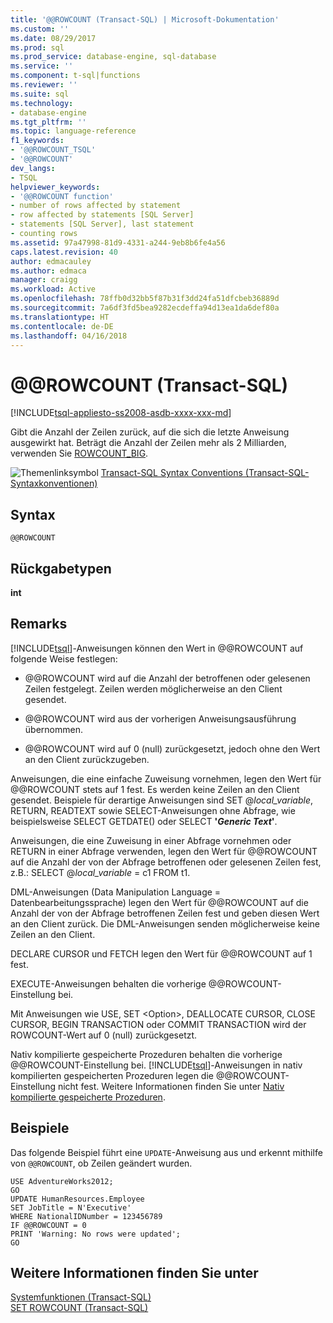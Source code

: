 ```yaml
---
title: '@@ROWCOUNT (Transact-SQL) | Microsoft-Dokumentation'
ms.custom: ''
ms.date: 08/29/2017
ms.prod: sql
ms.prod_service: database-engine, sql-database
ms.service: ''
ms.component: t-sql|functions
ms.reviewer: ''
ms.suite: sql
ms.technology:
- database-engine
ms.tgt_pltfrm: ''
ms.topic: language-reference
f1_keywords:
- '@@ROWCOUNT_TSQL'
- '@@ROWCOUNT'
dev_langs:
- TSQL
helpviewer_keywords:
- '@@ROWCOUNT function'
- number of rows affected by statement
- row affected by statements [SQL Server]
- statements [SQL Server], last statement
- counting rows
ms.assetid: 97a47998-81d9-4331-a244-9eb8b6fe4a56
caps.latest.revision: 40
author: edmacauley
ms.author: edmaca
manager: craigg
ms.workload: Active
ms.openlocfilehash: 78ffb0d32bb5f87b31f3dd24fa51dfcbeb36889d
ms.sourcegitcommit: 7a6df3fd5bea9282ecdeffa94d13ea1da6def80a
ms.translationtype: HT
ms.contentlocale: de-DE
ms.lasthandoff: 04/16/2018
---
```

# <a name="x40x40rowcount-transact-sql"></a>&#x40;&#x40;ROWCOUNT (Transact-SQL)
[!INCLUDE[tsql-appliesto-ss2008-asdb-xxxx-xxx-md](../../includes/tsql-appliesto-ss2008-asdb-xxxx-xxx-md.md)]

  Gibt die Anzahl der Zeilen zurück, auf die sich die letzte Anweisung ausgewirkt hat. Beträgt die Anzahl der Zeilen mehr als 2 Milliarden, verwenden Sie [ROWCOUNT_BIG](../../t-sql/functions/rowcount-big-transact-sql.md).  
  
 ![Themenlinksymbol](../../database-engine/configure-windows/media/topic-link.gif "Topic link icon") [Transact-SQL Syntax Conventions (Transact-SQL-Syntaxkonventionen)](../../t-sql/language-elements/transact-sql-syntax-conventions-transact-sql.md)  
  
## <a name="syntax"></a>Syntax  
  
```  
@@ROWCOUNT  
```  
  
## <a name="return-types"></a>Rückgabetypen  
 **int**  
  
## <a name="remarks"></a>Remarks  
 [!INCLUDE[tsql](../../includes/tsql-md.md)]-Anweisungen können den Wert in @@ROWCOUNT auf folgende Weise festlegen:  
  
-   @@ROWCOUNT wird auf die Anzahl der betroffenen oder gelesenen Zeilen festgelegt. Zeilen werden möglicherweise an den Client gesendet.  
  
-   @@ROWCOUNT wird aus der vorherigen Anweisungsausführung übernommen.  
  
-   @@ROWCOUNT wird auf 0 (null) zurückgesetzt, jedoch ohne den Wert an den Client zurückzugeben.  
  
 Anweisungen, die eine einfache Zuweisung vornehmen, legen den Wert für @@ROWCOUNT stets auf 1 fest. Es werden keine Zeilen an den Client gesendet. Beispiele für derartige Anweisungen sind SET @*local_variable*, RETURN, READTEXT sowie SELECT-Anweisungen ohne Abfrage, wie beispielsweise SELECT GETDATE() oder SELECT **'***Generic Text***'**.  
  
 Anweisungen, die eine Zuweisung in einer Abfrage vornehmen oder RETURN in einer Abfrage verwenden, legen den Wert für @@ROWCOUNT auf die Anzahl der von der Abfrage betroffenen oder gelesenen Zeilen fest, z.B.: SELECT @*local_variable* = c1 FROM t1.  
  
 DML-Anweisungen (Data Manipulation Language = Datenbearbeitungssprache) legen den Wert für @@ROWCOUNT auf die Anzahl der von der Abfrage betroffenen Zeilen fest und geben diesen Wert an den Client zurück. Die DML-Anweisungen senden möglicherweise keine Zeilen an den Client.  
  
 DECLARE CURSOR und FETCH legen den Wert für @@ROWCOUNT auf 1 fest.  
  
 EXECUTE-Anweisungen behalten die vorherige @@ROWCOUNT-Einstellung bei.  
  
 Mit Anweisungen wie USE, SET \<Option>, DEALLOCATE CURSOR, CLOSE CURSOR, BEGIN TRANSACTION oder COMMIT TRANSACTION wird der ROWCOUNT-Wert auf 0 (null) zurückgesetzt.  
  
 Nativ kompilierte gespeicherte Prozeduren behalten die vorherige @@ROWCOUNT-Einstellung bei. [!INCLUDE[tsql](../../includes/tsql-md.md)]-Anweisungen in nativ kompilierten gespeicherten Prozeduren legen die @@ROWCOUNT-Einstellung nicht fest. Weitere Informationen finden Sie unter [Nativ kompilierte gespeicherte Prozeduren](../../relational-databases/in-memory-oltp/natively-compiled-stored-procedures.md).  
  
## <a name="examples"></a>Beispiele  
 Das folgende Beispiel führt eine `UPDATE`-Anweisung aus und erkennt mithilfe von `@@ROWCOUNT`, ob Zeilen geändert wurden.  
  
```  
USE AdventureWorks2012;  
GO  
UPDATE HumanResources.Employee   
SET JobTitle = N'Executive'  
WHERE NationalIDNumber = 123456789  
IF @@ROWCOUNT = 0  
PRINT 'Warning: No rows were updated';  
GO  
```  
  
## <a name="see-also"></a>Weitere Informationen finden Sie unter  
 [Systemfunktionen &#40;Transact-SQL&#41;](../../relational-databases/system-functions/system-functions-for-transact-sql.md)   
 [SET ROWCOUNT &#40;Transact-SQL&#41;](../../t-sql/statements/set-rowcount-transact-sql.md)  
  
  
